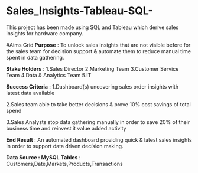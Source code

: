 # Sales_Insights-Tableau-SQL-
This project has been made using SQL and Tableau which derive sales insights for hardware company.

#Aims Grid
**Purpose** : To unlock sales insights that are not visible before for the sales team for decision support & automate them to reduce manual time spent in data gathering.

**Stake Holders** : 
1.Sales Director
2.Marketing Team
3.Customer Service Team
4.Data & Analytics Team
5.IT

**Success Criteria** :
1.Dashboard(s) uncovering sales order insights with latest data available

2.Sales team able to take better decisions & prove 10% cost savings of total spend

3.Sales Analysts stop data gathering manually in order to save 20% of their business time and reinvest it value added activity

**End Result** : An automated dashboard providing quick & latest sales insights in order to support data driven decísion making.


**Data Source : MySQL**
**Tables** : Customers,Date,Markets,Products,Transactions



